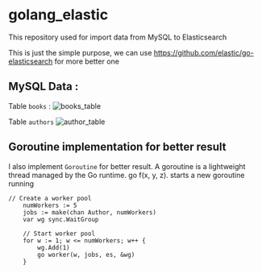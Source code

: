 # golang_elastic

This repository used for import data from MySQL to Elasticsearch

This is just the simple purpose, we can use https://github.com/elastic/go-elasticsearch for more better one

## MySQL Data : 
Table `books` :
![books_table](https://github.com/user-attachments/assets/ed7b66ff-bc3d-4e6f-be4b-acc88f76953c)

Table `authors`
![author_table](https://github.com/user-attachments/assets/508d1531-9d34-4b1a-9486-afa3d42dd370)

## Goroutine implementation for better result
I also implement `Goroutine` for better result. A goroutine is a lightweight thread managed by the Go runtime. go f(x, y, z). starts a new goroutine running

```
// Create a worker pool
	numWorkers := 5
	jobs := make(chan Author, numWorkers)
	var wg sync.WaitGroup

	// Start worker pool
	for w := 1; w <= numWorkers; w++ {
		wg.Add(1)
		go worker(w, jobs, es, &wg)
	}
```
